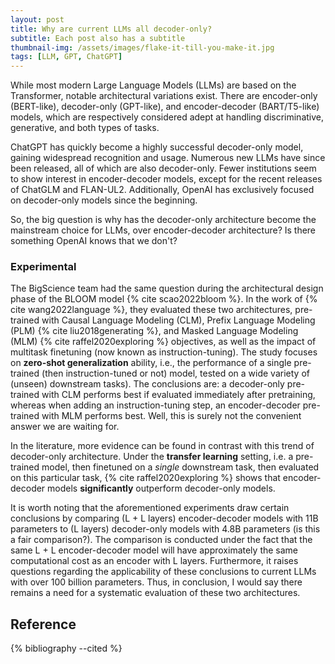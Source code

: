 ```yaml
---
layout: post
title: Why are current LLMs all decoder-only?
subtitle: Each post also has a subtitle
thumbnail-img: /assets/images/flake-it-till-you-make-it.jpg
tags: [LLM, GPT, ChatGPT]
---
```


While most modern Large Language Models (LLMs) are based on the Transformer, notable architectural variations exist. There are encoder-only (BERT-like), decoder-only (GPT-like), and encoder-decoder (BART/T5-like) models, which are respectively considered adept at handling discriminative, generative, and both types of tasks. 

ChatGPT has quickly become a highly successful decoder-only model, gaining widespread recognition and usage. Numerous new LLMs have since been released, all of which are also decoder-only.
Fewer institutions seem to show interest in encoder-decoder models, except for the recent releases of ChatGLM and FLAN-UL2. Additionally, OpenAI has exclusively focused on decoder-only models since the beginning.

So, the big question is why has the decoder-only architecture become the mainstream choice for LLMs, over encoder-decoder architecture? Is there something OpenAI knows that we don't? 

### Experimental 

The BigScience team had the same question during the architectural design phase of the BLOOM model {% cite scao2022bloom %}. In the work of {% cite wang2022language %}, they evaluated these two architectures, pre-trained with Causal Language Modeling (CLM), Prefix Language Modeling (PLM) {% cite liu2018generating %}, and Masked Language Modeling (MLM) {% cite raffel2020exploring %} objectives, as well as the impact of multitask finetuning (now known as instruction-tuning). The study focuses on **zero-shot generalization** ability, i.e., the performance of a single pre-trained (then instruction-tuned or not) model, tested on a wide variety of (unseen) downstream tasks). The conclusions are: a decoder-only pre-trained with CLM performs best if evaluated immediately after pretraining, whereas when adding an instruction-tuning step, an encoder-decoder pre-trained with MLM performs best. Well, this is surely not the convenient answer we are waiting for.

In the literature, more evidence can be found in contrast with this trend of decoder-only architecture. Under the **transfer learning** setting, i.e. a pre-trained model, then finetuned on a *single* downstream task, then evaluated on this particular task, {% cite raffel2020exploring %} shows that encoder-decoder models **significantly** outperform decoder-only models. 
<!---
Sanh et al. [2021] proposed a multitask finetuned encoder-decoder LLM that outperforms decoder-only models on zero-shot generalization, despite being an order of magnitude smaller.
-->

It is worth noting that the aforementioned experiments draw certain conclusions by comparing (L + L layers) encoder-decoder models with 11B parameters to (L layers) decoder-only models with 4.8B parameters (is this a fair comparison?). The comparison is conducted under the fact that the same L + L encoder-decoder model will have approximately the same computational cost as an encoder with L layers.
Furthermore, it raises questions regarding the applicability of these conclusions to current LLMs with over 100 billion parameters. Thus, in conclusion, I would say there remains a need for a systematic evaluation of these two architectures.

Reference
---
{% bibliography --cited %}
